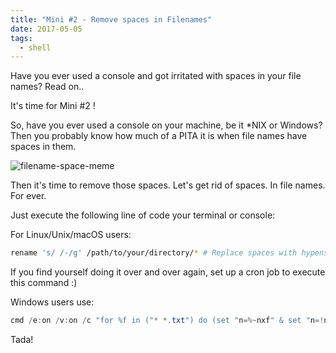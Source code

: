 ```yaml
---
title: "Mini #2 - Remove spaces in Filenames"
date: 2017-05-05
tags:
  - shell
---
```


<!-- Excerpt Start -->
Have you ever used a console and got irritated with spaces in your file names? Read on..
<!-- Excerpt End -->

It's time for Mini #2 !

So, have you ever used a console on your machine, be it *NIX or Windows? Then you probably know how much of a PITA it is when file names have spaces in them.

![filename-space-meme](/img/space-in-filename.jpg)

Then it's time to remove those spaces. Let's get rid of spaces. In file names. For ever.

Just execute the following line of code your terminal or console:


For Linux/Unix/macOS users:
```bash
rename 's/ /-/g' /path/to/your/directory/* # Replace spaces with hypens.
```

If you find yourself doing it over and over again, set up a cron job to execute this command :)

Windows users use:
```powershell
cmd /e:on /v:on /c "for %f in ("* *.txt") do (set "n=%~nxf" & set "n=!n: =-!" & ren "%~ff" "!n!" )"
```

Tada!
